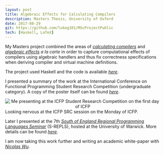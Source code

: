 ```yaml
---
layout: post
title: Algebraic Effects for Calculating Compilers
description: Masters Thesis, University of Oxford
date: 2017-08-29
git: https://github.com/lukeg101/MScProjectPublic
tech: [Haskell, LaTeX]
---
```

My Masters project combined the areas of [_calculating compilers_](http://www.cs.nott.ac.uk/~pszgmh/ccc.pdf) and [_algebraic effects_](http://www.cs.ox.ac.uk/people/nicolas.wu/papers/Scope.pdf) _a la carte_ in order to capture computational effects of compilers using algebraic handlers and thus fix correctness specifications when deriving compiler and virtual machine definitions.

The project used Haskell and the code is available [_here_](https://github.com/lukeg101/MScProjectPublic).

I presented a summary of the work at the International Conference on Functional Programming Student Research Competition (undergraduate category). A copy of the poster itself can be found [_here_](https://www.dropbox.com/s/39ngp0pxfqvlxwi/ICFPSRCposter.pdf?dl=0).

<div class="img_col">
	<center>
	<img class="one" src="{{ site.baseurl }}/img/icfpsrcposter.jpg" alt="Me presenting at the ICFP Student Research Competition on the first day of ICFP" title="Me presenting at the ICFP Student Research Competition on the first day of ICFP"/>
	</center>
</div>
<div class="col three caption">
	Looking nervous at the ICFP SRC session on the Monday of ICFP.
</div>

Later I presented at the 7th [_South of England Regional Programming Languages Seminar_](https://www2.warwick.ac.uk/fac/sci/dcs/events/srepls7/programme) (S-REPLS), hosted at the University of Warwick. More details can be found [_here_]({{site.url}}/talks/2017-09-22-SREPLS7/).

I am now taking this work further and writing an academic white-paper with [_Nicolas Wu_](http://www.bris.ac.uk/engineering/people/nicolas-wu/index.html).